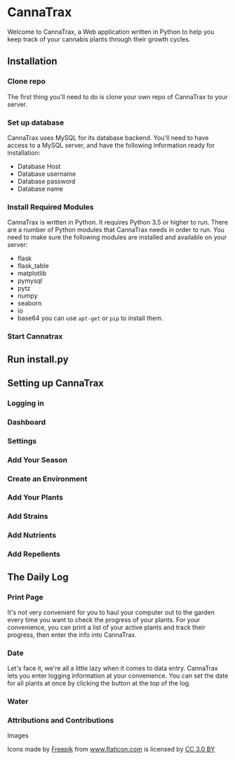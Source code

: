 # CannaTrax

Welcome to CannaTrax, a Web application written in Python to help you keep track of your cannabis plants through their growth cycles.

## Installation
### Clone repo
The first thing you'll need to do is clone your own repo of CannaTrax to your server.

### Set up database
CannaTrax uses MySQL for its database backend. You'll need to have access to a MySQL server, and have the following information ready for installation:
- Database Host
- Database username
- Database password
- Database name

### Install Required Modules
CannaTrax is written in Python. It requires Python 3.5 or higher to run. There are a number of Python modules that CannaTrax needs in order to run. You need to make sure the following modules are installed and available on your server:
- flask
- flask_table
- matplotlib
- pymysql
- pytz
- numpy
- seaborn
- io
- base64
you can use `apt-get` or `pip` to install them.

### Start Cannatrax

## Run install.py

## Setting up CannaTrax
### Logging in
### Dashboard
### Settings
### Add Your Season
### Create an Environment
### Add Your Plants
### Add Strains
### Add Nutrients
### Add Repellents

## The Daily Log

### Print Page
It's not very convenient for you to haul your computer out to the garden every time you want to check the progress of your plants. For your convenience, you can print a list of your active plants and track their progress, then enter the info into CannaTrax.

### Date
Let's face it, we're all a little lazy when it comes to data entry. CannaTrax lets you enter logging information at your convenience. You can set the date for all plants at once by clicking the button at the top of the log.

### Water

### Attributions and Contributions
Images <div>Icons made by <a href="https://www.flaticon.com/authors/freepik" title="Freepik">Freepik</a> from <a href="https://www.flaticon.com/"             title="Flaticon">www.flaticon.com</a> is licensed by <a href="http://creativecommons.org/licenses/by/3.0/"             title="Creative Commons BY 3.0" target="_blank">CC 3.0 BY</a></div>
